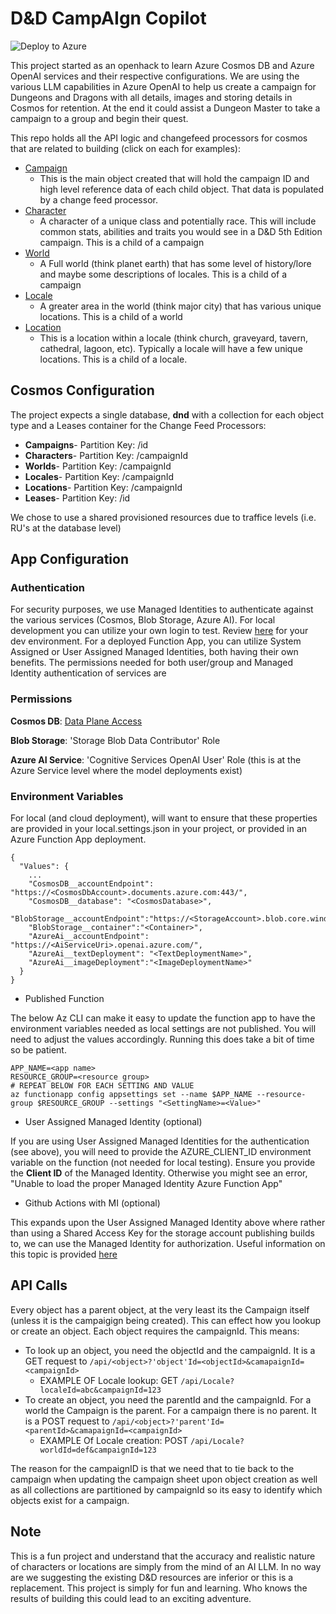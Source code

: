 # D&D CampAIgn Copilot

![Deploy to Azure](https://aka.ms/deploytoazurebutton)

This project started as an openhack to learn Azure Cosmos DB and Azure OpenAI services and their respective configurations. We are using the various LLM capabilities in Azure OpenAI to help us create a campaign for Dungeons and Dragons with all details, images and storing details in Cosmos for retention. At the end it could assist a Dungeon Master to take a campaign to a group and begin their quest.

This repo holds all the API logic and changefeed processors for cosmos that are related to building (click on each for examples):

- [Campaign](./resources/examples/campaign.json)
  - This is the main object created that will hold the campaign ID and high level reference data of each child object. That data is populated by a change feed processor.
- [Character](./resources/examples/character.json)
  - A character of a unique class and potentially race. This will include common stats, abilities and traits you would see in a D&D 5th Edition campaign. This is a child of a campaign
- [World](./resources/examples/world.json)
  - A Full world (think planet earth) that has some level of history/lore and maybe some descriptions of locales. This is a child of a campaign
- [Locale](./resources/examples/locale.json)
  - A greater area in the world (think major city) that has various unique locations. This is a child of a world
- [Location](./resources/examples/location.json)
  - This is a location within a locale (think church, graveyard, tavern, cathedral, lagoon, etc). Typically a locale will have a few unique locations. This is a child of a locale.


## Cosmos Configuration

The project expects a single database, **dnd** with a collection for each object type and a Leases container for the Change Feed Processors:

- **Campaigns**- Partition Key: /id
- **Characters**- Partition Key: /campaignId
- **Worlds**- Partition Key: /campaignId
- **Locales**- Partition Key: /campaignId
- **Locations**- Partition Key: /campaignId
- **Leases**- Partition Key: /id

We chose to use a shared provisioned resources due to traffice levels (i.e. RU's at the database level)


## App Configuration

### Authentication

For security purposes, we use Managed Identities to authenticate against the various services (Cosmos, Blob Storage, Azure AI). For local development you can utilize your own login to test.
Review [here](https://learn.microsoft.com/en-us/dotnet/azure/sdk/authentication/local-development-dev-accounts?tabs=azure-portal%2Csign-in-visual-studio%2Ccommand-line#3---sign-in-to-azure-using-developer-tooling) for your dev environment. For a deployed Function App, you can utilize System Assigned or User Assigned Managed Identities, both having their own benefits. The permissions needed for both user/group and Managed Identity authentication of services are

### Permissions 
**Cosmos DB**: [Data Plane Access](https://learn.microsoft.com/en-us/azure/cosmos-db/nosql/security/how-to-grant-data-plane-role-based-access?tabs=built-in-definition%2Ccsharp&pivots=azure-interface-cli#permission-model)

**Blob Storage**: 'Storage Blob Data Contributor' Role

**Azure AI Service**: 'Cognitive Services OpenAI User' Role (this is at the Azure Service level where the model deployments exist)

### Environment Variables

For local (and cloud deployment), will want to ensure that these properties are provided in your local.settings.json in your project, or provided in an Azure Function App deployment.

```
{
  "Values": {
    ...
    "CosmosDB__accountEndpoint": "https://<CosmosDbAccount>.documents.azure.com:443/",
    "CosmosDB__database": "<CosmosDatabase>",
    "BlobStorage__accountEndpoint":"https://<StorageAccount>.blob.core.windows.net/",
    "BlobStorage__container":"<Container>",
    "AzureAi__accountEndpoint": "https://<AiServiceUri>.openai.azure.com/",
    "AzureAi__textDeployment": "<TextDeploymentName>",
    "AzureAi__imageDeployment":"<ImageDeploymentName>"
  }
}
```

- Published Function

The below Az CLI can make it easy to update the function app to have the environment variables needed as local settings are not published. You will need to adjust the values accordingly. Running this does take a bit of time so be patient.

```
APP_NAME=<app name>
RESOURCE_GROUP=<resource group>
# REPEAT BELOW FOR EACH SETTING AND VALUE
az functionapp config appsettings set --name $APP_NAME --resource-group $RESOURCE_GROUP --settings "<SettingName>=<Value>"
```

- User Assigned Managed Identity (optional)

If you are using User Assigned Managed Identities for the authentication (see above), you will need to provide the AZURE_CLIENT_ID environment variable on the function (not needed for local testing). Ensure you provide the **Client ID** of the Managed Identity. Otherwise you might see an error, "Unable to load the proper Managed Identity Azure Function App"

- Github Actions with MI (optional)

This expands upon the User Assigned Managed Identity above where rather than using a Shared Access Key for the storage account publishing builds to, we can use the Managed Identity for authorization. Useful information on this topic is provided [here](https://github.com/azure/functions-action?tab=readme-ov-file#manged-identities-for-storage-account-access-and-package-deployments-on-linux-consumption-sku)

## API Calls

Every object has a parent object, at the very least its the Campaign itself (unless it is the campaigign being created). This can effect how you lookup or create an object. Each object requires the campaignId. This means:

- To look up an object, you need the objectId and the campaignId. It is a GET request to `/api/<object>?'object'Id=<objectId>&camapaignId=<campaignId>`
  - EXAMPLE OF Locale lookup: GET `/api/Locale?localeId=abc&campaignId=123`
- To create an object, you need the parentId and the campaignId. For a world the Campaign is the parent. For a campaign there is no parent. It is a POST request to `/api/<object>?'parent'Id=<parentId>&camapaignId=<campaignId>` 
  - EXAMPLE Of Locale creation: POST `/api/Locale?worldId=def&campaignId=123`

The reason for the campaignID is that we need that to tie back to the campaign when updating the campaign sheet upon object creation as well as all collections are partitioned by campaignId so its easy to identify which objects exist for a campaign.

## Note

This is a fun project and understand that the accuracy and realistic nature of characters or locations are simply from the mind of an AI LLM. In no way are we suggesting the existing D&D resources are inferior or this is a replacement. This project is simply for fun and learning. Who knows the results of building this could lead to an exciting adventure.
